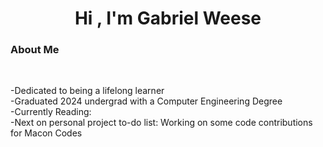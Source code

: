 <h1 align="center"><b>Hi , I'm Gabriel Weese </b>

<br>

### **About Me**

<br> 
<p>
-Dedicated to being a lifelong learner
<br>
-Graduated 2024 undergrad with a Computer Engineering Degree
<br>
-Currently Reading:
<br>
-Next on personal project to-do list: Working on some code contributions for Macon Codes
<p>



